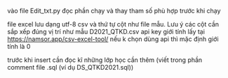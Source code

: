 
vào file Edit_txt.py đọc phần chạy và thay tham số phù hợp trước khi chạy

file excel lưu dạng utf-8 csv và thứ tự cột như file mẫu. Lưu ý các cột cần sắp xếp đúng vị trí như mẫu D2021_QTKD.csv
api key giới tính lấy tại https://namsor.app/csv-excel-tool/ 
nếu k chọn dùng api thì mặc định giới tính là 0

trước khi insert cần đọc kĩ những lớp học cần thêm (viết trong phần comment file .sql (ví dụ DS_QTKD2021.sql))


